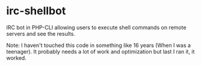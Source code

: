 # irc-shellbot
IRC bot in PHP-CLI allowing users to execute shell commands on remote servers and see the results.

Note: I haven't touched this code in something like 16 years (When I was a teenager). It probably needs a lot of work and optimization but last I ran it, it worked.
